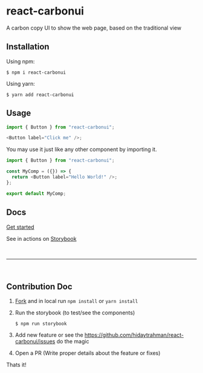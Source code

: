 # react-carbonui

A carbon copy UI to show the web page, based on the traditional view

## Installation

Using npm:

```shell
$ npm i react-carbonui
```

Using yarn:

```shell
$ yarn add react-carbonui
```

## Usage

```javascript
import { Button } from "react-carbonui";

<Button label="Click me" />;
```

You may use it just like any other component by importing it.

```javascript
import { Button } from "react-carbonui";

const MyComp = ({}) => {
  return <Button label="Hello World!" />;
};

export default MyComp;
```

## Docs

[Get started](https://github.com/hidaytrahman/react-carbonui/wiki)

See in actions on [Storybook](https://hidaytrahman.github.io/react-carbonui/)

<br/> <hr /> <br/>

## Contribution Doc

1. [Fork](https://github.com/hidaytrahman/react-carbonui/fork) and in local run `npm install` or `yarn install`

2. Run the storybook (to test/see the components)

   `$ npm run storybook`

3. Add new feature or see the https://github.com/hidaytrahman/react-carbonui/issues do the magic

4. Open a PR (Write proper details about the feature or fixes)

Thats it!
